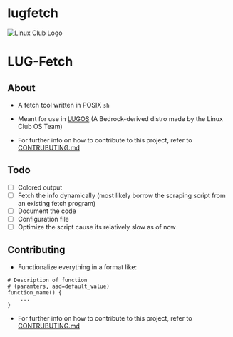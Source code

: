 # lugfetch
<img title="" src="https://i.imgur.com/Kq4ER0L.png" alt="Linux Club Logo" data-align="center">

# LUG-Fetch

## About

- A fetch tool written in POSIX `sh`

- Meant for use in [LUGOS](https://github.com/lugvitc/LUG_custom_distro) (A Bedrock-derived distro made by the Linux Club OS Team)

- For further info on how to contribute to this project, refer to [CONTRUBUTING.md](CONTRIBUTING.md)

## Todo

- [ ] Colored output
- [ ] Fetch the info dynamically (most likely borrow the scraping script from an existing fetch program)
- [ ] Document the code
- [ ] Configuration file
- [ ] Optimize the script cause its relatively slow as of now

## Contributing

- Functionalize everything in a format like:
```shell
# Description of function
# (paramters, asd=default_value)
function_name() {
    ...
}
```

- For further info on how to contribute to this project, refer to [CONTRUBUTING.md](CONTRIBUTING.md)
